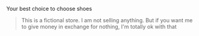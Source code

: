 Your best choice to choose shoes

> This is a fictional store. I am not selling anything.
> But if you want me to give money in exchange for nothing,
> I'm totally ok with that
